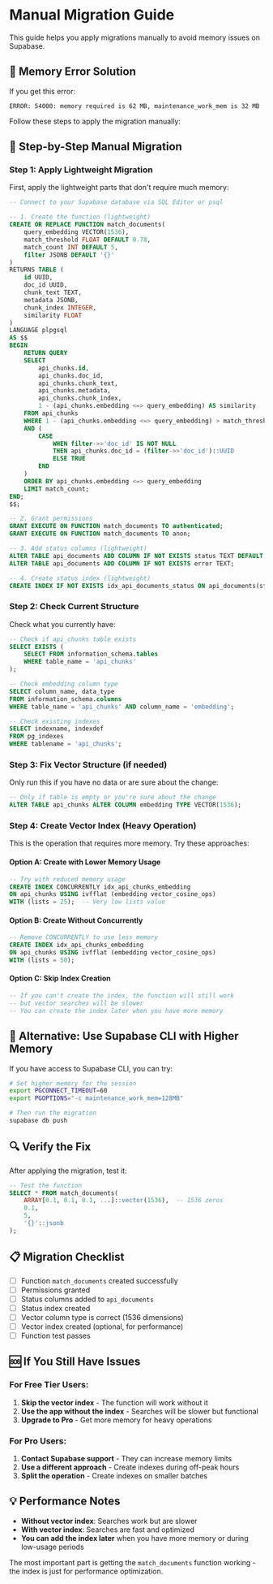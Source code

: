# Manual Migration Guide

This guide helps you apply migrations manually to avoid memory issues on Supabase.

## 🚨 Memory Error Solution

If you get this error:
```
ERROR: 54000: memory required is 62 MB, maintenance_work_mem is 32 MB
```

Follow these steps to apply the migration manually:

## 🔧 Step-by-Step Manual Migration

### Step 1: Apply Lightweight Migration

First, apply the lightweight parts that don't require much memory:

```sql
-- Connect to your Supabase database via SQL Editor or psql

-- 1. Create the function (lightweight)
CREATE OR REPLACE FUNCTION match_documents(
    query_embedding VECTOR(1536),
    match_threshold FLOAT DEFAULT 0.78,
    match_count INT DEFAULT 5,
    filter JSONB DEFAULT '{}'
)
RETURNS TABLE (
    id UUID,
    doc_id UUID,
    chunk_text TEXT,
    metadata JSONB,
    chunk_index INTEGER,
    similarity FLOAT
)
LANGUAGE plpgsql
AS $$
BEGIN
    RETURN QUERY
    SELECT
        api_chunks.id,
        api_chunks.doc_id,
        api_chunks.chunk_text,
        api_chunks.metadata,
        api_chunks.chunk_index,
        1 - (api_chunks.embedding <=> query_embedding) AS similarity
    FROM api_chunks
    WHERE 1 - (api_chunks.embedding <=> query_embedding) > match_threshold
    AND (
        CASE 
            WHEN filter->>'doc_id' IS NOT NULL 
            THEN api_chunks.doc_id = (filter->>'doc_id')::UUID
            ELSE TRUE
        END
    )
    ORDER BY api_chunks.embedding <=> query_embedding
    LIMIT match_count;
END;
$$;

-- 2. Grant permissions
GRANT EXECUTE ON FUNCTION match_documents TO authenticated;
GRANT EXECUTE ON FUNCTION match_documents TO anon;

-- 3. Add status columns (lightweight)
ALTER TABLE api_documents ADD COLUMN IF NOT EXISTS status TEXT DEFAULT 'processing';
ALTER TABLE api_documents ADD COLUMN IF NOT EXISTS error TEXT;

-- 4. Create status index (lightweight)
CREATE INDEX IF NOT EXISTS idx_api_documents_status ON api_documents(status);
```

### Step 2: Check Current Structure

Check what you currently have:

```sql
-- Check if api_chunks table exists
SELECT EXISTS (
    SELECT FROM information_schema.tables 
    WHERE table_name = 'api_chunks'
);

-- Check embedding column type
SELECT column_name, data_type 
FROM information_schema.columns 
WHERE table_name = 'api_chunks' AND column_name = 'embedding';

-- Check existing indexes
SELECT indexname, indexdef 
FROM pg_indexes 
WHERE tablename = 'api_chunks';
```

### Step 3: Fix Vector Structure (if needed)

Only run this if you have no data or are sure about the change:

```sql
-- Only if table is empty or you're sure about the change
ALTER TABLE api_chunks ALTER COLUMN embedding TYPE VECTOR(1536);
```

### Step 4: Create Vector Index (Heavy Operation)

This is the operation that requires more memory. Try these approaches:

#### Option A: Create with Lower Memory Usage
```sql
-- Try with reduced memory usage
CREATE INDEX CONCURRENTLY idx_api_chunks_embedding 
ON api_chunks USING ivfflat (embedding vector_cosine_ops) 
WITH (lists = 25);  -- Very low lists value
```

#### Option B: Create Without Concurrently
```sql
-- Remove CONCURRENTLY to use less memory
CREATE INDEX idx_api_chunks_embedding 
ON api_chunks USING ivfflat (embedding vector_cosine_ops) 
WITH (lists = 50);
```

#### Option C: Skip Index Creation
```sql
-- If you can't create the index, the function will still work
-- but vector searches will be slower
-- You can create the index later when you have more memory
```

## 🚀 Alternative: Use Supabase CLI with Higher Memory

If you have access to Supabase CLI, you can try:

```bash
# Set higher memory for the session
export PGCONNECT_TIMEOUT=60
export PGOPTIONS="-c maintenance_work_mem=128MB"

# Then run the migration
supabase db push
```

## 🔍 Verify the Fix

After applying the migration, test it:

```sql
-- Test the function
SELECT * FROM match_documents(
    ARRAY[0.1, 0.1, 0.1, ...]::vector(1536),  -- 1536 zeros
    0.1,
    5,
    '{}'::jsonb
);
```

## 📋 Migration Checklist

- [ ] Function `match_documents` created successfully
- [ ] Permissions granted
- [ ] Status columns added to `api_documents`
- [ ] Status index created
- [ ] Vector column type is correct (1536 dimensions)
- [ ] Vector index created (optional, for performance)
- [ ] Function test passes

## 🆘 If You Still Have Issues

### For Free Tier Users:
1. **Skip the vector index** - The function will work without it
2. **Use the app without the index** - Searches will be slower but functional
3. **Upgrade to Pro** - Get more memory for heavy operations

### For Pro Users:
1. **Contact Supabase support** - They can increase memory limits
2. **Use a different approach** - Create indexes during off-peak hours
3. **Split the operation** - Create indexes on smaller batches

## 💡 Performance Notes

- **Without vector index**: Searches work but are slower
- **With vector index**: Searches are fast and optimized
- **You can add the index later** when you have more memory or during low-usage periods

The most important part is getting the `match_documents` function working - the index is just for performance optimization. 
